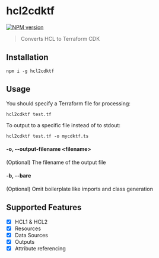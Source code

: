 # hcl2cdktf

<span class="badge-npmversion"><a href="https://npmjs.org/package/hcl2cdktf" title="View this project on NPM"><img src="https://img.shields.io/npm/v/hcl2cdktf.svg" alt="NPM version" /></a></span>

> Converts HCL to Terraform CDK

## Installation

```
npm i -g hcl2cdktf
```

## Usage

You should specify a Terraform file for processing:

```
hcl2cdktf test.tf
```

To output to a specific file instead of to stdout:

```
hcl2cdktf test.tf -o mycdktf.ts
```

#### -o, --output-filename &lt;filename&gt;

(Optional) The filename of the output file

#### -b, --bare

(Optional) Omit boilerplate like imports and class generation

## Supported Features

- [x] HCL1 & HCL2
- [x] Resources
- [x] Data Sources
- [x] Outputs
- [x] Attribute referencing
